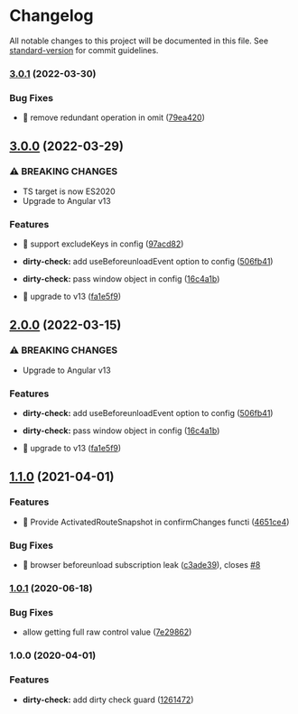 # Changelog

All notable changes to this project will be documented in this file. See [standard-version](https://github.com/conventional-changelog/standard-version) for commit guidelines.

### [3.0.1](https://github.com/ngneat/dirty-check-forms/compare/v3.0.0...v3.0.1) (2022-03-30)


### Bug Fixes

* 🐛 remove redundant operation in omit ([79ea420](https://github.com/ngneat/dirty-check-forms/commit/79ea420257ec3d2aa9eba8f0f5ef03e86e33514d))

## [3.0.0](https://github.com/ngneat/dirty-check-forms/compare/v1.1.0...v3.0.0) (2022-03-29)


### ⚠ BREAKING CHANGES

* TS target is now ES2020
* Upgrade to Angular v13

### Features

* 🎸 support excludeKeys in config ([97acd82](https://github.com/ngneat/dirty-check-forms/commit/97acd82061c655b6427c62de390b47b54e4414bf))
* **dirty-check:** add useBeforeunloadEvent option to config ([506fb41](https://github.com/ngneat/dirty-check-forms/commit/506fb416dc1f11426dd5f9f35e00bb0111213fb9))
* **dirty-check:** pass window object in config ([16c4a1b](https://github.com/ngneat/dirty-check-forms/commit/16c4a1becdc0debf2fc4edebbcbc1fe3aa3fcd4b))


* 🤖 upgrade to v13 ([fa1e5f9](https://github.com/ngneat/dirty-check-forms/commit/fa1e5f9c40b16e08b99626904c6188b6efd74229))

## [2.0.0](https://github.com/ngneat/dirty-check-forms/compare/v1.1.0...v2.0.0) (2022-03-15)


### ⚠ BREAKING CHANGES

* Upgrade to Angular v13

### Features

* **dirty-check:** add useBeforeunloadEvent option to config ([506fb41](https://github.com/ngneat/dirty-check-forms/commit/506fb416dc1f11426dd5f9f35e00bb0111213fb9))
* **dirty-check:** pass window object in config ([16c4a1b](https://github.com/ngneat/dirty-check-forms/commit/16c4a1becdc0debf2fc4edebbcbc1fe3aa3fcd4b))


* 🤖 upgrade to v13 ([fa1e5f9](https://github.com/ngneat/dirty-check-forms/commit/fa1e5f9c40b16e08b99626904c6188b6efd74229))

## [1.1.0](https://github.com/ngneat/dirty-check-forms/compare/v1.0.1...v1.1.0) (2021-04-01)


### Features

* 🎸 Provide ActivatedRouteSnapshot in confirmChanges functi ([4651ce4](https://github.com/ngneat/dirty-check-forms/commit/4651ce43b4365ed59788b467d71480f054cf05ef))


### Bug Fixes

* 🐛 browser beforeunload subscription leak ([c3ade39](https://github.com/ngneat/dirty-check-forms/commit/c3ade391d51dcd18804a18be5c233abc39a90666)), closes [#8](https://github.com/ngneat/dirty-check-forms/issues/8)

### [1.0.1](https://github.com/ngneat/dirty-check-forms/compare/v1.0.0...v1.0.1) (2020-06-18)


### Bug Fixes

* allow getting full raw control value ([7e29862](https://github.com/ngneat/dirty-check-forms/commit/7e298621a6bf628f0494fec733539a987f355518))

### 1.0.0 (2020-04-01)

### Features

- **dirty-check:** add dirty check guard ([1261472](https://github.com/ngneat/dirty-check-forms/commit/12614729836d05fc73c371c7381956c17d871fff))

